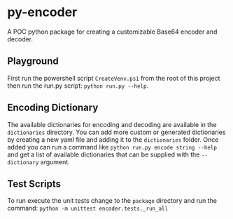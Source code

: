 # py-encoder
A POC python package for creating a customizable Base64 encoder and decoder.

## Playground
First run the powershell script `CreateVenv.ps1` from the root of this project then run the run.py script:
`python run.py --help`.

## Encoding Dictionary
The available dictionaries for encoding and decoding are available in the `dictionaries` directory. You can add more
custom or generated dictionaries by creating a new yaml file and adding it to the `dictionaries` folder. Once added
you can run a command like `python run.py encode string --help` and get a list of available dictionaries that can
be supplied with the `--dictionary` argument.

## Test Scripts
To run execute the unit tests change to the `package` directory and run the command:
`python -m unittest encoder.tests._run_all`